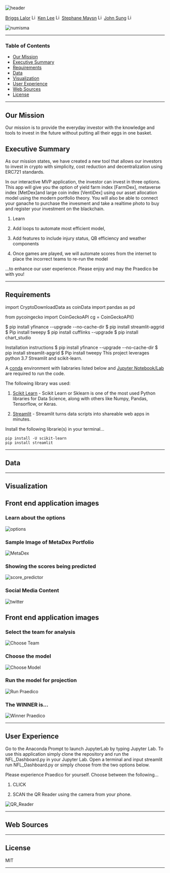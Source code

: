 ![header](https://capsule-render.vercel.app/api?type=waving&color=gradient&width=1000&height=200&section=header&text=NUMISMA&fontSize=30&fontColor=black)


<!-- header is made with: https://github.com/kyechan99/capsule-render -->

[Briggs Lalor](https://www.linkedin.com/in/briggsclalor/) [<img src="https://cdn2.auth0.com/docs/media/connections/linkedin.png" alt="LinkedIn -  Briggs Lalor" width=15/>](https://www.linkedin.com/in/briggsclalor/)
[Ken Lee](https://www.linkedin.com/in/kenkwlee) [<img src="https://cdn2.auth0.com/docs/media/connections/linkedin.png" alt="LinkedIn -  Ken Lee" width=15/>](https://www.linkedin.com/in/kenkwlee)
[Stephane Maysn](https://www.linkedin.com/in/stephane-masyn-35b16817a/) [<img src="https://cdn2.auth0.com/docs/media/connections/linkedin.png" alt="LinkedIn -  Staphane Masyn" width=15/>](https://www.linkedin.com/in/stephane-masyn-35b16817a/)
[John Sung](https://linkedin.com/in/john-sung-3675569) [<img src="https://cdn2.auth0.com/docs/media/connections/linkedin.png" alt="LinkedIn -  John Sung" width=15/>](https://linkedin.com/in/john-sung-3675569/)
                                                             
![numisma](images/numisma.PNG)

---

### Table of Contents

* [Our Mission](#our-mission)
* [Executive Summary](#executive-summary)
* [Requirements](#requirements)
* [Data](#data)
* [Visualization](#visualization)
* [User Experience](#user-experience)
* [Web Sources](#web-sources)
* [License](#license)  

---

## Our Mission

Our mission is to provide the everyday investor with the knowledge and tools to invest in the future without putting all their eggs in one basket.

## Executive Summary

As our mission states, we have created a new tool that allows our investors to invest in crypto with simplicity, cost reduction and decentralization using ERC721 standards. 

In our interactive MVP application, the investor can invest in three options. This app will give you the option of yield farm index [FarmDex], metaverse index [MetDex]and large coin index [VentiDex] using our asset allocation model using the modern portfolio theory. You will also be able to connect your ganache to purchase the invesment and take a realtime photo to buy and register your investment on the blackchain. 

1) Learn

2) Add loops to automate  most efficient model,

3) Add features to include injury status, QB efficiency and weather components

4) Once games are played, we will automate scores from the internet to place the incorrect teams to re-run the model

...to enhance our user experience. Please enjoy and may the Praedico be with you!


---

## Requirements

import CryptoDownloadData as coinData
import pandas as pd

from pycoingecko import CoinGeckoAPI
cg = CoinGeckoAPI()


$ pip install yfinance --upgrade --no-cache-dir
$ pip install streamlit-aggrid
$ Pip install tweepy
$ pip install cufflinks --upgrade
$ pip install chart_studio


Installation instructions
$ pip install yfinance --upgrade --no-cache-dir
$ pip install streamlit-aggrid
$ Pip install tweepy
This project leverages python 3.7 Streamlit and scikit-learn.

A [conda](https://docs.conda.io/en/latest/) environment with liabraries listed below and [Jupyter Notebook/Lab](https://jupyter.org/) are required to run the code.

The following library was used:

1. [Scikit Learn](https://scikit-learn.org/stable/index.html) - Scikit Learn or Sklearn is one of the most used Python libraries for Data Science, along with others like Numpy, Pandas, Tensorflow, or Keras.

2. [Streamlit](https://streamlit.io/) - Streamlit turns data scripts into shareable web apps in minutes.


Install the following librarie(s) in your terminal...

    pip install -U scikit-learn
    pip install streamlit
 
---

## Data



---

## Visualization

## Front end application images

### Learn about the options
![options](images/learn_option.PNG)

### Sample Image of MetaDex Portfolio
![MetaDex](images/metaDex.PNG)

### Showing the scores being predicted 
![score_predictor](images/back_end_score_predictor.PNG)

### Social Media Content
![twitter](images/twitter.PNG)


## Front end application images

### Select the team for analysis
![Choose Team](images/choose_team_annalysis.PNG)

### Choose the model
![Choose Model](images/choose_model.PNG)

### Run the model for projection
![Run Praedico](images/click_run_praedico.PNG)

### The WINNER is... 
![Winner Praedico](images/winner_prediction.PNG)

---

## User Experience

Go to the Anaconda Prompt to launch JupyterLab by typing Jupyter Lab. To use this application simply clone the repository and run the NFL_Dashboard.py in your Jupyter Lab. Open a terminal and input streamlit run NFL_Dashboard.py or simply choose from the two options below.


Please experience Praedico for yourself. Choose between the following... 

1) CLICK 

2) SCAN the QR Reader using the camera from your phone. 

![QR_Reader](images/qr_reader.PNG)


---

## Web Sources



---


## License

MIT

---


